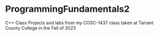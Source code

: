 # ProgrammingFundamentals2
C++ Class Projects and labs from my COSC-1437 class taken at Tarrant County College in the Fall of 2023
